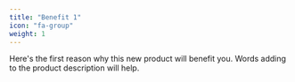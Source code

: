```yaml
---
title: "Benefit 1"
icon: "fa-group"
weight: 1
---
```

Here's the first reason why this new product will benefit you. Words adding to the product description will help.
